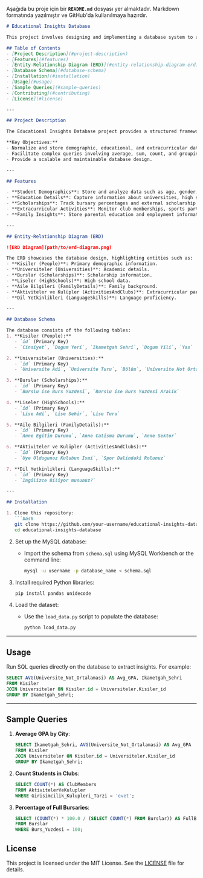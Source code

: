 Aşağıda bu proje için bir **`README.md`** dosyası yer almaktadır. Markdown formatında yazılmıştır ve GitHub'da kullanılmaya hazırdır.

```markdown
# Educational Insights Database

This project involves designing and implementing a database system to analyze demographic, educational, and extracurricular data for students. The system is designed to answer various queries, perform data analysis, and provide insights into education-related trends.

## Table of Contents
- [Project Description](#project-description)
- [Features](#features)
- [Entity-Relationship Diagram (ERD)](#entity-relationship-diagram-erd)
- [Database Schema](#database-schema)
- [Installation](#installation)
- [Usage](#usage)
- [Sample Queries](#sample-queries)
- [Contributing](#contributing)
- [License](#license)

---

## Project Description

The Educational Insights Database project provides a structured framework to store and analyze data about students, their families, schools, universities, and activities. The database is capable of answering complex queries and generating valuable insights for educators, researchers, and policymakers.

**Key Objectives:**
- Normalize and store demographic, educational, and extracurricular data.
- Facilitate complex queries involving average, sum, count, and grouping operations.
- Provide a scalable and maintainable database design.

---

## Features

- **Student Demographics**: Store and analyze data such as age, gender, and location.
- **Education Details**: Capture information about universities, high schools, and academic performance.
- **Scholarships**: Track bursary percentages and external scholarship details.
- **Extracurricular Activities**: Monitor club memberships, sports participation, and NGO projects.
- **Family Insights**: Store parental education and employment information.

---

## Entity-Relationship Diagram (ERD)

![ERD Diagram](path/to/erd-diagram.png)

The ERD showcases the database design, highlighting entities such as:
- **Kisiler (People)**: Primary demographic information.
- **Universiteler (Universities)**: Academic details.
- **Burslar (Scholarships)**: Scholarship information.
- **Liseler (HighSchools)**: High school data.
- **Aile Bilgileri (FamilyDetails)**: Family background.
- **Aktiviteler ve Kulüpler (ActivitiesAndClubs)**: Extracurricular participation.
- **Dil Yetkinlikleri (LanguageSkills)**: Language proficiency.

---

## Database Schema

The database consists of the following tables:
1. **Kisiler (People):** 
   - `id` (Primary Key)
   - `Cinsiyet`, `Dogum Yeri`, `Ikametgah Sehri`, `Dogum Yili`, `Yas`

2. **Universiteler (Universities):**
   - `id` (Primary Key)
   - `Universite Adi`, `Universite Turu`, `Bölüm`, `Universite Not Ortalamasi`

3. **Burslar (Scholarships):**
   - `id` (Primary Key)
   - `Burslu ise Burs Yuzdesi`, `Burslu ise Burs Yuzdesi Aralik`

4. **Liseler (HighSchools):**
   - `id` (Primary Key)
   - `Lise Adi`, `Lise Sehir`, `Lise Turu`

5. **Aile Bilgileri (FamilyDetails):**
   - `id` (Primary Key)
   - `Anne Egitim Durumu`, `Anne Calisma Durumu`, `Anne Sektor`

6. **Aktiviteler ve Kulüpler (ActivitiesAndClubs):**
   - `id` (Primary Key)
   - `Uye Oldugunuz Kulubun Ismi`, `Spor Dalindaki Rolunuz`

7. **Dil Yetkinlikleri (LanguageSkills):**
   - `id` (Primary Key)
   - `Ingilizce Biliyor musunuz?`

---

## Installation

1. Clone this repository:
   ```bash
   git clone https://github.com/your-username/educational-insights-database.git
   cd educational-insights-database
   ```

2. Set up the MySQL database:
   - Import the schema from `schema.sql` using MySQL Workbench or the command line:
     ```bash
     mysql -u username -p database_name < schema.sql
     ```

3. Install required Python libraries:
   ```bash
   pip install pandas unidecode
   ```

4. Load the dataset:
   - Use the `load_data.py` script to populate the database:
     ```bash
     python load_data.py
     ```

---

## Usage

Run SQL queries directly on the database to extract insights. For example:
```sql
SELECT AVG(Universite_Not_Ortalamasi) AS Avg_GPA, Ikametgah_Sehri
FROM Kisiler
JOIN Universiteler ON Kisiler.id = Universiteler.Kisiler_id
GROUP BY Ikametgah_Sehri;
```

---

## Sample Queries

1. **Average GPA by City**:
   ```sql
   SELECT Ikametgah_Sehri, AVG(Universite_Not_Ortalamasi) AS Avg_GPA
   FROM Kisiler
   JOIN Universiteler ON Kisiler.id = Universiteler.Kisiler_id
   GROUP BY Ikametgah_Sehri;
   ```

2. **Count Students in Clubs**:
   ```sql
   SELECT COUNT(*) AS ClubMembers
   FROM AktivitelerVeKulupler
   WHERE Girisimcilik_Kulupleri_Tarzi = 'evet';
   ```

3. **Percentage of Full Bursaries**:
   ```sql
   SELECT (COUNT(*) * 100.0 / (SELECT COUNT(*) FROM Burslar)) AS FullBursaryPercentage
   FROM Burslar
   WHERE Burs_Yuzdesi = 100;
   ```


## License

This project is licensed under the MIT License. See the [LICENSE](LICENSE) file for details.
```
